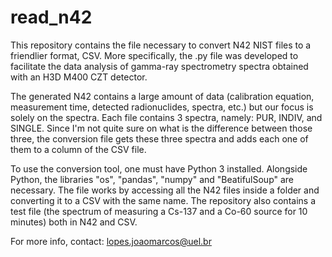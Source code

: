# read_n42

This repository contains the file necessary to convert N42 NIST files to a friendlier format, CSV. More specifically, the .py file was developed to facilitate the data analysis of gamma-ray spectrometry spectra obtained with an H3D M400 CZT detector. 

The generated N42 contains a large amount of data (calibration equation, measurement time, detected radionuclides, spectra, etc.) but our focus is solely on the spectra. Each file contains 3 spectra, namely: PUR, INDIV, and SINGLE. Since I'm not quite sure on what is the difference between those three, the conversion file gets these three spectra and adds each one of them to a column of the CSV file.

To use the conversion tool, one must have Python 3 installed. Alongside Python, the libraries "os", "pandas", "numpy" and "BeatifulSoup" are necessary. The file works by accessing all the N42 files inside a folder and converting it to a CSV with the same name. The repository also contains a test file (the spectrum of measuring a Cs-137 and a Co-60 source for 10 minutes) both in N42 and CSV.

For more info, contact: lopes.joaomarcos@uel.br
